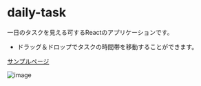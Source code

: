 # daily-task

一日のタスクを見える可するReactのアプリケーションです。

- ドラッグ＆ドロップでタスクの時間帯を移動することができます。

[サンプルページ](https://daily-task-react.herokuapp.com/)

![image](https://user-images.githubusercontent.com/7373564/123645456-52f2c000-d861-11eb-9c0f-de06d84a3117.png)
